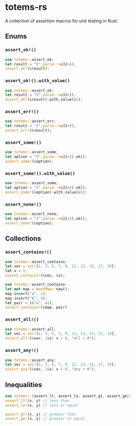 # totems-rs
A collection of assertion macros for unit testing in Rust.  

## Enums

### `assert_ok!()`

```rust
use totems::assert_ok;
let result = "5".parse::<u32>();
assert_ok!(&result);
```

### `assert_ok!().with_value()`

```rust
use totems::assert_ok;
let result = "5".parse::<u32>();
assert_ok!(&result).with_value(&5);
```

### `assert_err!()`

```rust
use totems::assert_err;
let result = "z".parse::<u32>();
assert_err!(&result);
```

### `assert_some!()`

```rust
use totems::assert_some;
let option = "5".parse::<u32>().ok();
assert_some!(&option);
```

### `assert_some!().with_value()`

```rust
use totems::assert_some;
let option = "5".parse::<u32>().ok();
assert_some!(&option).with_value(&5);
```

### `assert_none!()`

```rust
use totems::assert_none;
let option = "z".parse::<u32>().ok();
assert_none!(&option);
```

## Collections

### `assert_contains!()`

```rust
use totems::assert_contains;
let vec = vec![1, 3, 5, 7, 9, 11, 13, 15, 17, 19];
let x = 5;
assert_contains!(&vec, &x);
```

```rust
use totems::assert_contains;
let mut map = HashMap::new();
map.insert("a", 1);
map.insert("b", 3);
let pair = (&"a", &1);
assert_contains!(&map, pair)
```

### `assert_all!()`

```rust
use totems::assert_all;
let vec = vec![1, 3, 5, 7, 9, 11, 13, 15, 17, 19];
assert_all!(&vec, |&x| x > 0, "all > 0");
```

### `assert_any!()`

```rust
use totems::assert_any;
let vec = vec![1, 3, 5, 7, 9, 11, 13, 15, 17, 19];
assert_any!(&vec, |&x| x > 0, "any > 0");
```

## Inequalities

```rust
use totems::{assert_lt, assert_le, assert_gt, assert_ge};
assert_lt!(x, y) // less than
assert_le!(x, y) // less or equal

assert_gt!(x, y) // greater than
assert_ge!(x, y) // greater or equal
```
